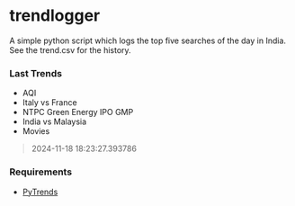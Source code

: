 # trendlogger
A simple python script which logs the top five searches of the day in India.<br>See the trend.csv for the history.<br>

<!-- Last Trends -->
### Last Trends
* AQI
* Italy vs France
* NTPC Green Energy IPO GMP
* India vs Malaysia
* Movies
> 2024-11-18 18:23:27.393786

<!-- Requirements -->
### Requirements
* [PyTrends](https://github.com/dreyco676/pytrends)
